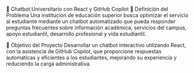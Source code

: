 🔹 Chatbot Universitario con React y GitHub Copilot
📌 Definición del Problema
Una institución de educación superior busca optimizar el servicio al estudiante mediante un 
chatbot automatizado que pueda responder preguntas frecuentes sobre información académica, 
servicios del campus, apoyo estudiantil, desarrollo profesional y vida estudiantil.

🎯 Objetivo del Proyecto
Desarrollar un chatbot interactivo utilizando React, con la asistencia de GitHub Copilot, 
que proporcione respuestas automáticas y eficientes a los estudiantes, mejorando su 
experiencia y reduciendo la carga administrativa.

